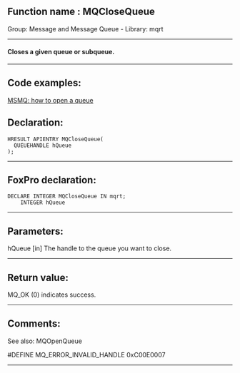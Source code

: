 
## Function name : MQCloseQueue
Group: Message and Message Queue - Library: mqrt    
***  


#### Closes a given queue or subqueue.
***  


## Code examples:
[MSMQ: how to open a queue](../../samples/sample_603.md)  

## Declaration:
```foxpro  
HRESULT APIENTRY MQCloseQueue(
  QUEUEHANDLE hQueue
);  
```  
***  


## FoxPro declaration:
```foxpro  
DECLARE INTEGER MQCloseQueue IN mqrt;
	INTEGER hQueue  
```  
***  


## Parameters:
hQueue
[in] The handle to the queue you want to close.  
***  


## Return value:
MQ_OK (0) indicates success.  
***  


## Comments:
See also: MQOpenQueue   
  
#DEFINE MQ_ERROR_INVALID_HANDLE 0xC00E0007  
  
***  

